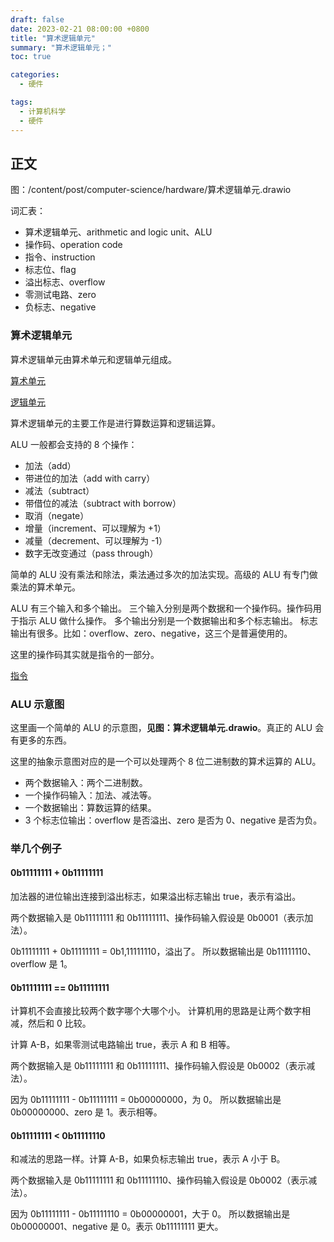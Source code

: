 ```yaml
---
draft: false
date: 2023-02-21 08:00:00 +0800
title: "算术逻辑单元"
summary: "算术逻辑单元；"
toc: true

categories:
  - 硬件

tags:
  - 计算机科学
  - 硬件
---
```


## 正文

图：/content/post/computer-science/hardware/算术逻辑单元.drawio

词汇表：

- 算术逻辑单元、arithmetic and logic unit、ALU
- 操作码、operation code
- 指令、instruction
- 标志位、flag
- 溢出标志、overflow
- 零测试电路、zero
- 负标志、negative

### 算术逻辑单元

算术逻辑单元由算术单元和逻辑单元组成。

[算术单元](/post/computer-science/hardware/算术单元)

[逻辑单元](/post/computer-science/hardware/逻辑单元)

算术逻辑单元的主要工作是进行算数运算和逻辑运算。

ALU 一般都会支持的 8 个操作：

- 加法（add）
- 带进位的加法（add with carry）
- 减法（subtract）
- 带借位的减法（subtract with borrow）
- 取消（negate）
- 增量（increment、可以理解为 +1）
- 减量（decrement、可以理解为 -1）
- 数字无改变通过（pass through）

简单的 ALU 没有乘法和除法，乘法通过多次的加法实现。高级的 ALU 有专门做乘法的算术单元。

ALU 有三个输入和多个输出。
三个输入分别是两个数据和一个操作码。操作码用于指示 ALU 做什么操作。
多个输出分别是一个数据输出和多个标志输出。
标志输出有很多。比如：overflow、zero、negative，这三个是普遍使用的。

这里的操作码其实就是指令的一部分。

[指令](/post/computer-science/program/指令)

### ALU 示意图

这里画一个简单的 ALU 的示意图，**见图：算术逻辑单元.drawio**。真正的 ALU 会有更多的东西。

这里的抽象示意图对应的是一个可以处理两个 8 位二进制数的算术运算的 ALU。

- 两个数据输入：两个二进制数。
- 一个操作码输入：加法、减法等。
- 一个数据输出：算数运算的结果。
- 3 个标志位输出：overflow 是否溢出、zero 是否为 0、negative 是否为负。

### 举几个例子

#### 0b11111111 + 0b11111111

加法器的进位输出连接到溢出标志，如果溢出标志输出 true，表示有溢出。

两个数据输入是 0b11111111 和 0b11111111、操作码输入假设是 0b0001（表示加法）。

0b11111111 + 0b11111111 = 0b1,11111110，溢出了。
所以数据输出是 0b11111110、overflow 是 1。

#### 0b11111111 == 0b11111111

计算机不会直接比较两个数字哪个大哪个小。
计算机用的思路是让两个数字相减，然后和 0 比较。

计算 A-B，如果零测试电路输出 true，表示 A 和 B 相等。

两个数据输入是 0b11111111 和 0b11111111、操作码输入假设是 0b0002（表示减法）。

因为 0b11111111 - 0b11111111 = 0b00000000，为 0。
所以数据输出是 0b00000000、zero 是 1。表示相等。

#### 0b11111111 < 0b11111110

和减法的思路一样。计算 A-B，如果负标志输出 true，表示 A 小于 B。

两个数据输入是 0b11111111 和 0b11111110、操作码输入假设是 0b0002（表示减法）。

因为 0b11111111 - 0b11111110 = 0b00000001，大于 0。
所以数据输出是 0b00000001、negative 是 0。表示 0b11111111 更大。
